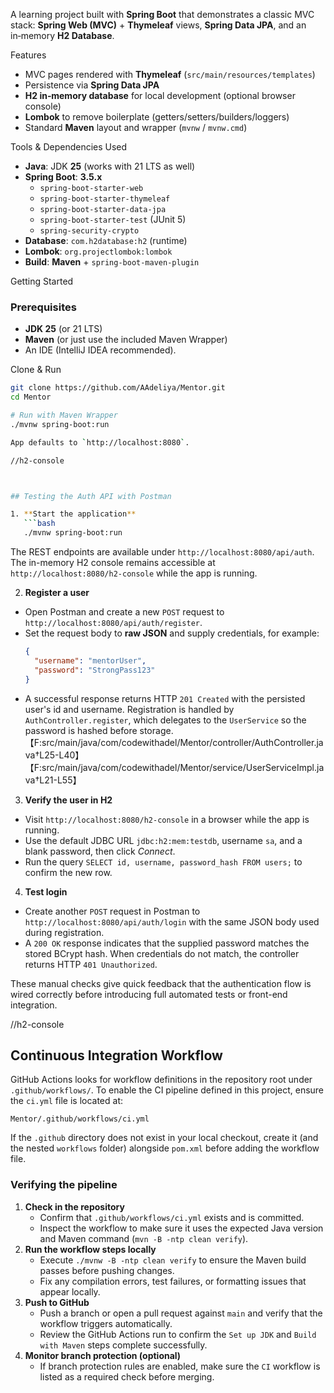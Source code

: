 A learning project built with **Spring Boot** that demonstrates a classic MVC stack: **Spring Web (MVC)** + **Thymeleaf** views, **Spring Data JPA**, and an in‑memory **H2 Database**.

Features

- MVC pages rendered with **Thymeleaf** (`src/main/resources/templates`)
- Persistence via **Spring Data JPA**
- **H2 in‑memory database** for local development (optional browser console)
- **Lombok** to remove boilerplate (getters/setters/builders/loggers)
- Standard **Maven** layout and wrapper (`mvnw` / `mvnw.cmd`)

Tools & Dependencies Used

- **Java**: JDK **25** (works with 21 LTS as well)
- **Spring Boot**: **3.5.x**
    - `spring-boot-starter-web`
    - `spring-boot-starter-thymeleaf`
    - `spring-boot-starter-data-jpa`
    - `spring-boot-starter-test` (JUnit 5)
    - `spring-security-crypto`
- **Database**: `com.h2database:h2` (runtime)
- **Lombok**: `org.projectlombok:lombok`
- **Build**: **Maven** + `spring-boot-maven-plugin`

Getting Started

### Prerequisites
- **JDK 25** (or 21 LTS)
- **Maven** (or just use the included Maven Wrapper)
- An IDE (IntelliJ IDEA recommended).

Clone & Run
```bash
git clone https://github.com/AAdeliya/Mentor.git
cd Mentor

# Run with Maven Wrapper
./mvnw spring-boot:run

App defaults to `http://localhost:8080`.

//h2-console



## Testing the Auth API with Postman

1. **Start the application**
   ```bash
   ./mvnw spring-boot:run
   ```
The REST endpoints are available under `http://localhost:8080/api/auth`. The in-memory
H2 console remains accessible at `http://localhost:8080/h2-console` while the app is
running.

2. **Register a user**
  - Open Postman and create a new `POST` request to `http://localhost:8080/api/auth/register`.
  - Set the request body to **raw JSON** and supply credentials, for example:
    ```json
    {
      "username": "mentorUser",
      "password": "StrongPass123"
    }
    ```
  - A successful response returns HTTP `201 Created` with the persisted user's id and
    username. Registration is handled by `AuthController.register`, which delegates to the
    `UserService` so the password is hashed before storage.【F:src/main/java/com/codewithadel/Mentor/controller/AuthController.java†L25-L40】【F:src/main/java/com/codewithadel/Mentor/service/UserServiceImpl.java†L21-L55】

3. **Verify the user in H2**
  - Visit `http://localhost:8080/h2-console` in a browser while the app is running.
  - Use the default JDBC URL `jdbc:h2:mem:testdb`, username `sa`, and a blank password, then
    click *Connect*.
  - Run the query `SELECT id, username, password_hash FROM users;` to confirm the new row.

4. **Test login**
  - Create another `POST` request in Postman to `http://localhost:8080/api/auth/login` with
    the same JSON body used during registration.
  - A `200 OK` response indicates that the supplied password matches the stored BCrypt hash.
    When credentials do not match, the controller returns HTTP `401 Unauthorized`.

These manual checks give quick feedback that the authentication flow is wired correctly before
introducing full automated tests or front-end integration.

//h2-console


## Continuous Integration Workflow

GitHub Actions looks for workflow definitions in the repository root under `.github/workflows/`.
To enable the CI pipeline defined in this project, ensure the `ci.yml` file is located at:

```
Mentor/.github/workflows/ci.yml
```

If the `.github` directory does not exist in your local checkout, create it (and the nested
`workflows` folder) alongside `pom.xml` before adding the workflow file.



### Verifying the pipeline

1. **Check in the repository**
    - Confirm that `.github/workflows/ci.yml` exists and is committed.
    - Inspect the workflow to make sure it uses the expected Java version and Maven command (`mvn -B -ntp clean verify`).
2. **Run the workflow steps locally**
    - Execute `./mvnw -B -ntp clean verify` to ensure the Maven build passes before pushing changes.
    - Fix any compilation errors, test failures, or formatting issues that appear locally.
3. **Push to GitHub**
    - Push a branch or open a pull request against `main` and verify that the workflow triggers automatically.
    - Review the GitHub Actions run to confirm the `Set up JDK` and `Build with Maven` steps complete successfully.
4. **Monitor branch protection (optional)**
    - If branch protection rules are enabled, make sure the `CI` workflow is listed as a required check before merging.